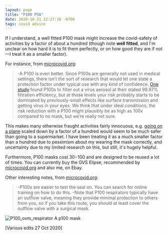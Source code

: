 ```yaml
---
layout: page
title: "P100 PSA"
date: 2020-10-21 22:27:18 -0700
tags: covid advice
---
```

If I understand, a well fitted P100 mask might increase the covid-safety of activities by a factor of about a hundred (though note **well fitted**, and I'm unclear on how hard it is to fit them perfectly, or on how good they are if not&mdash;I treat it as a smaller factor).

For instance, from [microcovid.org](microcovid.org):
>-A P100 is even better. Since P100s are generally not used in medical settings, there isn’t the sort of research that would let one state a protection factor under typical use with any kind of confidence. [One study](https://pubmed.ncbi.nlm.nih.gov/24011377/) found P100s to filter out a virus aerosol at their stated 99.97% filtration efficiency, but at those levels your risk probably starts to be dominated by previously-small effects like surface transmission and getting virus in your eyes. We think that under ideal conditions, the risk reduction with a P100 might plausibly be as high as 100x compared to no mask, but we’re really not sure.

This makes many otherwise fraught activities fairly innocuous, e.g. [going on a plane](https://www.microcovid.org/?distance=sixFt&duration=360&interaction=oneTime&personCount=20&riskProfile=average&setting=indoor&subLocation=US_06075&theirMask=basic&topLocation=US_06&voice=silent&yourMask=filtered) scaled down by a factor of a hundred would seem to be much safer than going to a supermarket. I have been treating it as a much smaller factor than a hundred due to pessimism about my wearing the mask correctly, and uncertainty due to my limited research on this, but still, it's hugely helpful.

Furthermore, P100 masks cost $30-$100 and are designed to be reused a lot of times. You can currently buy the GVS Elipse, recommended by [microcovid.org](microcovid.org) and also me, on Ebay.

Other interesting notes, from [microcovid.org](microcovid.org):
>-P100s are easier to test the seal on. You can search for online training on how to do this.
>-Note that P100 respirators typically have an outflow valve, meaning they provide minimal protection to others from you, so if you take this route, you should at least cover the outflow valve with a surgical mask.

![P100_ovm_respirator](http://worldspiritsockpuppet.com/assets/P100_ovm_respirator.jpg)
A p100 mask

[Various edits 27 Oct 2020]
